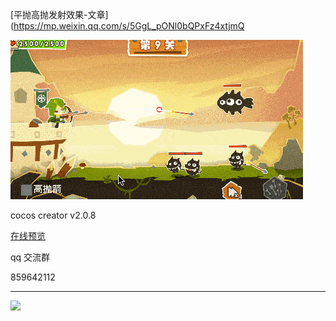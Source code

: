 [平抛高抛发射效果-文章](https://mp.weixin.qq.com/s/5GgL_pONl0bQPxFz4xtjmQ

![](./../img/parabola.gif)

cocos creator v2.0.8 

[在线预览](http://lamyoung.gitee.io/web/parabola/)


qq 交流群

859642112

---

![](./../img/about.jpg)